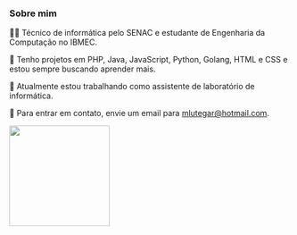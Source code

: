 ### Sobre mim

👨‍🎓 Técnico de informática pelo SENAC e estudante de Engenharia da Computação no IBMEC.

🚀 Tenho projetos em PHP, Java, JavaScript, Python, Golang, HTML e CSS e estou sempre buscando aprender mais.

💼 Atualmente estou trabalhando como assistente de laboratório de informática.

📧 Para entrar em contato, envie um email para mlutegar@hotmail.com.

<div>
<a href="https://github.com/mlutegari">
<img loading="lazy" height="180em" src="https://github-readme-stats.vercel.app/api/top-langs/?username=mlutegar&layout=compact&langs_count=7&theme=dracula"/>
</div>
